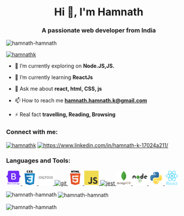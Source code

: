 <h1 align="center">Hi 👋, I'm Hamnath</h1>
<h3 align="center">A passionate web developer from India</h3>

<p align="left"> <img src="https://komarev.com/ghpvc/?username=hamnath-hamnath&label=Profile%20views&color=0e75b6&style=flat" alt="hamnath-hamnath" /> </p>

<p align="left"> <a href="https://twitter.com/hamnathk" target="blank"><img src="https://img.shields.io/twitter/follow/hamnathk?logo=twitter&style=for-the-badge" alt="hamnathk" /></a> </p>

- 🔭 I’m currently exploring on **Node.JS,JS.**

- 🌱 I’m currently learning **ReactJs**

- 💬 Ask me about **react, html, CSS, js**

- 📫 How to reach me **hamnath.hamnath.k@gmail.com**

- ⚡ Real fact **travelling, Reading, Browsing**

<h3 align="left">Connect with me:</h3>
<p align="left">
<a href="https://twitter.com/hamnathk" target="blank"><img align="center" src="https://raw.githubusercontent.com/rahuldkjain/github-profile-readme-generator/master/src/images/icons/Social/twitter.svg" alt="hamnathk" height="30" width="40" /></a>
<a href="https://linkedin.com/in/https://www.linkedin.com/in/hamnath-k-17024a211/" target="blank"><img align="center" src="https://raw.githubusercontent.com/rahuldkjain/github-profile-readme-generator/master/src/images/icons/Social/linked-in-alt.svg" alt="https://www.linkedin.com/in/hamnath-k-17024a211/" height="30" width="40" /></a>
<!-- <a href="https://fb.com/https://www.facebook.com/hamnath.hamnath/" target="blank"><img align="center" src="https://raw.githubusercontent.com/rahuldkjain/github-profile-readme-generator/master/src/images/icons/Social/facebook.svg" alt="https://www.facebook.com/hamnath.hamnath/" height="30" width="40" /></a>
<a href="https://instagram.com/https://www.instagram.com/_.k.b.h._/" target="blank"><img align="center" src="https://raw.githubusercontent.com/rahuldkjain/github-profile-readme-generator/master/src/images/icons/Social/instagram.svg" alt="https://www.instagram.com/_.k.b.h._/" height="30" width="40" /></a> -->
</p>

<h3 align="left">Languages and Tools:</h3>
<p align="left"> <a href="https://getbootstrap.com" target="_blank"> <img src="https://raw.githubusercontent.com/devicons/devicon/master/icons/bootstrap/bootstrap-plain-wordmark.svg" alt="bootstrap" width="40" height="40"/> </a> <a href="https://www.w3schools.com/css/" target="_blank"> <img src="https://raw.githubusercontent.com/devicons/devicon/master/icons/css3/css3-original-wordmark.svg" alt="css3" width="40" height="40"/> </a> <a href="https://expressjs.com" target="_blank"> <img src="https://raw.githubusercontent.com/devicons/devicon/master/icons/express/express-original-wordmark.svg" alt="express" width="40" height="40"/> </a> <a href="https://git-scm.com/" target="_blank"> <img src="https://www.vectorlogo.zone/logos/git-scm/git-scm-icon.svg" alt="git" width="40" height="40"/> </a> <a href="https://www.w3.org/html/" target="_blank"> <img src="https://raw.githubusercontent.com/devicons/devicon/master/icons/html5/html5-original-wordmark.svg" alt="html5" width="40" height="40"/> </a> <a href="https://developer.mozilla.org/en-US/docs/Web/JavaScript" target="_blank"> <img src="https://raw.githubusercontent.com/devicons/devicon/master/icons/javascript/javascript-original.svg" alt="javascript" width="40" height="40"/> </a> <a href="https://jestjs.io" target="_blank"> <img src="https://www.vectorlogo.zone/logos/jestjsio/jestjsio-icon.svg" alt="jest" width="40" height="40"/> </a> <a href="https://www.mongodb.com/" target="_blank"> <img src="https://raw.githubusercontent.com/devicons/devicon/master/icons/mongodb/mongodb-original-wordmark.svg" alt="mongodb" width="40" height="40"/> </a> <a href="https://nodejs.org" target="_blank"> <img src="https://raw.githubusercontent.com/devicons/devicon/master/icons/nodejs/nodejs-original-wordmark.svg" alt="nodejs" width="40" height="40"/> </a> <a href="https://www.python.org" target="_blank"> <img src="https://raw.githubusercontent.com/devicons/devicon/master/icons/python/python-original.svg" alt="python" width="40" height="40"/> </a> <a href="https://reactjs.org/" target="_blank"> <img src="https://raw.githubusercontent.com/devicons/devicon/master/icons/react/react-original-wordmark.svg" alt="react" width="40" height="40"/> </a> </p>

<p><img align="left" src="https://github-readme-stats.vercel.app/api/top-langs?username=hamnath-hamnath&show_icons=true&locale=en&layout=compact" alt="hamnath-hamnath" /></p>

<p>&nbsp;<img align="center" src="https://github-readme-stats.vercel.app/api?username=hamnath-hamnath&show_icons=true&locale=en" alt="hamnath-hamnath" /></p>

<p><img align="center" src="https://github-readme-streak-stats.herokuapp.com/?user=hamnath-hamnath&" alt="hamnath-hamnath" /></p>
